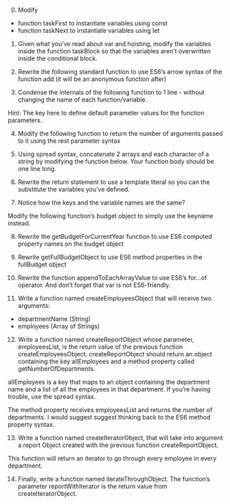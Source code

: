 0. Modify

* function taskFirst to instantiate variables using const
* function taskNext to instantiate variables using let

1. Given what you’ve read about var and hoisting, modify the variables inside the function taskBlock so that the variables aren’t overwritten inside the conditional block.

2. Rewrite the following standard function to use ES6’s arrow syntax of the function add (it will be an anonymous function after)

3. Condense the internals of the following function to 1 line - without changing the name of each function/variable.

Hint: The key here to define default parameter values for the function parameters.

4. Modify the following function to return the number of arguments passed to it using the rest parameter syntax

5. Using spread syntax, concatenate 2 arrays and each character of a string by modifying the function below. Your function body should be one line long.

6. Rewrite the return statement to use a template literal so you can the substitute the variables you’ve defined.

7. Notice how the keys and the variable names are the same?

Modify the following function’s budget object to simply use the keyname instead.

8. Rewrite the getBudgetForCurrentYear function to use ES6 computed property names on the budget object

9. Rewrite getFullBudgetObject to use ES6 method properties in the fullBudget object

10. Rewrite the function appendToEachArrayValue to use ES6’s for...of operator. And don’t forget that var is not ES6-friendly.

11. Write a function named createEmployeesObject that will receive two arguments:

* departmentName (String)
* employees (Array of Strings)

12. Write a function named createReportObject whose parameter, employeesList, is the return value of the previous function createEmployeesObject.
createReportObject should return an object containing the key allEmployees and a method property called getNumberOfDepartments.

allEmployees is a key that maps to an object containing the department name and a list of all the employees in that department. If you’re having trouble, use the spread syntax.

The method property receives employeesList and returns the number of departments. I would suggest suggest thinking back to the ES6 method property syntax.

13. Write a function named createIteratorObject, that will take into argument a report Object created with the previous function createReportObject.

This function will return an iterator to go through every employee in every department.

14. Finally, write a function named iterateThroughObject. The function’s parameter reportWithIterator is the return value from createIteratorObject.
